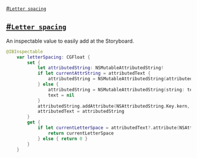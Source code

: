 [#`Letter spacing`](https://github.com/mikhailpanfilov/SwiftExtensions/blob/master/UILabel.md#letter-spacing)<br />

## [#`Letter spacing`]()

An inspectable value to easily add at the Storyboard.

```swift
@IBInspectable
    var letterSpacing: CGFloat {
        set {
            let attributedString: NSMutableAttributedString!
            if let currentAttrString = attributedText {
                attributedString = NSMutableAttributedString(attributedString: currentAttrString)
            } else {
                attributedString = NSMutableAttributedString(string: text ?? "")
                text = nil
            }
            attributedString.addAttribute(NSAttributedString.Key.kern, value: newValue, range: NSRange(location: 0, length: attributedString.length))
            attributedText = attributedString
        }
        get {
            if let currentLetterSpace = attributedText?.attribute(NSAttributedString.Key.kern, at: 0, effectiveRange: .none) as? CGFloat {
                return currentLetterSpace
            } else { return 0 }
        }
    }
```
